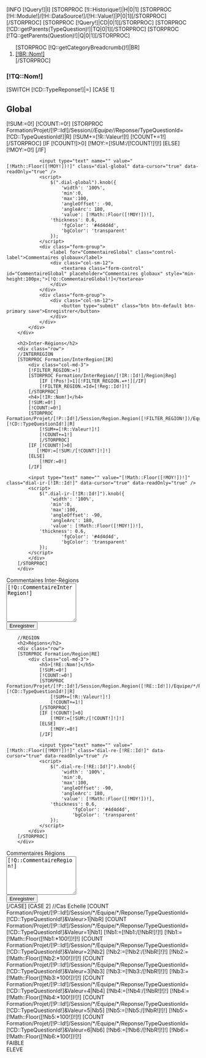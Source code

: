[INFO [!Query!]|I]
[STORPROC [!I::Historique!]|H|0|1]
    [STORPROC [!H::Module!]/[!H::DataSource!]/[!H::Value!]|P|0|1][/STORPROC]
[/STORPROC]
[STORPROC [!Query!]|CD|0|1][/STORPROC]
[STORPROC [!CD::getParents(TypeQuestion)!]|TQ|0|1][/STORPROC]
[STORPROC [!TQ::getParents(Question)!]|Q|0|1][/STORPROC]

<ol class="breadcrumb">
    [STORPROC [!Q::getCategoryBreadcrumb()!]|BR]
    <li><a href="#">[!BR::Nom!]</a></li>
    [/STORPROC]
</ol>

<h3>[!TQ::Nom!]</h3>

[SWITCH [!CD::TypeReponse!]|=]
    [CASE 1]
        <div class="row">
            <div class="col-md-12">
                <h2>Global</h2>
                [!SUM:=0!]
                [!COUNT:=0!]
                [STORPROC Formation/Projet/[!P::Id!]/Session/*/Equipe/*/Reponse/TypeQuestionId=[!CD::TypeQuestionId!]|R]
                    [!SUM+=[!R::Valeur!]!]
                    [!COUNT+=1!]
                [/STORPROC]
                [IF [!COUNT!]>0]
                    [!MOY:=[!SUM:/[!COUNT!]!]!]
                [ELSE]
                    [!MOY:=0!]
                [/IF]

                <input type="text" name="" value="[!Math::Floor([!MOY!])!]" class="dial-global" data-cursor="true" data-readOnly="true" />
                <script>
                    $(".dial-global").knob({
                        'width': '100%',
                        'min':0,
                        'max':100,
                        'angleOffset': -90,
                        'angleArc': 180,
                        'value': [!Math::Floor([!MOY!])!],
                    'thickness': 0.6,
                        'fgColor': '#4d4d4d',
                        'bgColor': 'transparent'
                    });
                </script>
                <div class="form-group">
                    <label for="CommentaireGlobal" class="control-label">Commentaires globaux</label>
                    <div class="col-sm-12">
                        <textarea class="form-control" id="CommentaireGlobal" placeholder="Commentaires globaux" style="min-height:100px;">[!Q::CommentaireGlobal!]</textarea>
                    </div>
                </div>
                <div class="form-group">
                    <div class="col-sm-12">
                        <button type="submit" class="btn btn-default btn-primary save">Enregistrer</button>
                    </div>
                </div>
            </div>
        </div>

        <h2>Inter-Régions</h2>
        <div class="row">
        //INTERREGION
        [STORPROC Formation/InterRegion|IR]
            <div class="col-md-3">
            [!FILTER_REGION:=!]
            [STORPROC Formation/InterRegion/[!IR::Id!]/Region|Reg]
                [IF [!Pos!]>1][!FILTER_REGION.=+!][/IF]
                [!FILTER_REGION.=Id=[!Reg::Id!]!]
            [/STORPROC]
            <h4>[!IR::Nom!]</h4>
            [!SUM:=0!]
            [!COUNT:=0!]
            [STORPROC Formation/Projet/[!P::Id!]/Session/Region.Region([!FILTER_REGION!])/Equipe/*/Reponse/TypeQuestionId=[!CD::TypeQuestionId!]|R]
                [!SUM+=[!R::Valeur!]!]
                [!COUNT+=1!]
                [/STORPROC]
            [IF [!COUNT!]>0]
               [!MOY:=[!SUM:/[!COUNT!]!]!]
            [ELSE]
                [!MOY:=0!]
            [/IF]

            <input type="text" name="" value="[!Math::Floor([!MOY!])!]" class="dial-ir-[!IR::Id!]" data-cursor="true" data-readOnly="true" />
            <script>
                $(".dial-ir-[!IR::Id!]").knob({
                    'width': '100%',
                    'min':0,
                    'max':100,
                    'angleOffset': -90,
                    'angleArc': 180,
                    'value': [!Math::Floor([!MOY!])!],
                'thickness': 0.6,
                        'fgColor': '#4d4d4d',
                        'bgColor': 'transparent'
                });
            </script>
            </div>
        [/STORPROC]
        </div>
<div class="form-group">
    <label for="CommentaireGlobal" class="control-label">Commentaires Inter-Régions</label>
    <div class="col-sm-12">
        <textarea class="form-control" id="CommentaireInterRegion" placeholder="Commentaires inter-régions" style="min-height:100px;">[!Q::CommentaireInterRegion!]</textarea>
    </div>
</div>
<div class="form-group">
    <div class="col-sm-12">
        <button type="submit" class="btn btn-default btn-primary save">Enregistrer</button>
    </div>
</div>

        //REGION
        <h2>Régions</h2>
        <div class="row">
        [STORPROC Formation/Region|RE]
            <div class="col-md-3">
                <h5>[!RE::Nom!]</h5>
                [!SUM:=0!]
                [!COUNT:=0!]
                [STORPROC Formation/Projet/[!P::Id!]/Session/Region.Region([!RE::Id!])/Equipe/*/Reponse/TypeQuestionId=[!CD::TypeQuestionId!]|R]
                    [!SUM+=[!R::Valeur!]!]
                    [!COUNT+=1!]
                [/STORPROC]
                [IF [!COUNT!]>0]
                    [!MOY:=[!SUM:/[!COUNT!]!]!]
                [ELSE]
                    [!MOY:=0!]
                [/IF]

                <input type="text" name="" value="[!Math::Floor([!MOY!])!]" class="dial-re-[!RE::Id!]" data-cursor="true" data-readOnly="true" />
                <script>
                    $(".dial-re-[!RE::Id!]").knob({
                        'width': '100%',
                        'min':0,
                        'max':100,
                        'angleOffset': -90,
                        'angleArc': 180,
                        'value': [!Math::Floor([!MOY!])!],
                    'thickness': 0.6,
                            'fgColor': '#4d4d4d',
                            'bgColor': 'transparent'
                    });
                </script>
            </div>
        [/STORPROC]
        </div>
<div class="form-group">
    <label for="CommentaireGlobal" class="control-label">Commentaires Régions</label>
    <div class="col-sm-12">
        <textarea class="form-control" id="CommentaireRegion" placeholder="Commentaires régions" style="min-height:100px;">[!Q::CommentaireRegion!]</textarea>
    </div>
</div>
<div class="form-group">
    <div class="col-sm-12">
        <button type="submit" class="btn btn-default btn-primary save">Enregistrer</button>
    </div>
</div>    [/CASE]
    [CASE 2]
//Cas Echelle
        [COUNT Formation/Projet/[!P::Id!]/Session/*/Equipe/*/Reponse/TypeQuestionId=[!CD::TypeQuestionId!]&Valeur>1|NbR]
        [COUNT Formation/Projet/[!P::Id!]/Session/*/Equipe/*/Reponse/TypeQuestionId=[!CD::TypeQuestionId!]&Valeur=1|Nb1]
[!Nb1:=[!Nb1:/[!NbR!]!]!]
[!Nb1:=[!Math::Floor([!Nb1:*100!])!]!]
        [COUNT Formation/Projet/[!P::Id!]/Session/*/Equipe/*/Reponse/TypeQuestionId=[!CD::TypeQuestionId!]&Valeur=2|Nb2]
[!Nb2:=[!Nb2:/[!NbR!]!]!]
[!Nb2:=[!Math::Floor([!Nb2:*100!])!]!]
        [COUNT Formation/Projet/[!P::Id!]/Session/*/Equipe/*/Reponse/TypeQuestionId=[!CD::TypeQuestionId!]&Valeur=3|Nb3]
[!Nb3:=[!Nb3:/[!NbR!]!]!]
[!Nb3:=[!Math::Floor([!Nb3:*100!])!]!]
        [COUNT Formation/Projet/[!P::Id!]/Session/*/Equipe/*/Reponse/TypeQuestionId=[!CD::TypeQuestionId!]&Valeur=4|Nb4]
[!Nb4:=[!Nb4:/[!NbR!]!]!]
[!Nb4:=[!Math::Floor([!Nb4:*100!])!]!]
        [COUNT Formation/Projet/[!P::Id!]/Session/*/Equipe/*/Reponse/TypeQuestionId=[!CD::TypeQuestionId!]&Valeur=5|Nb5]
[!Nb5:=[!Nb5:/[!NbR!]!]!]
[!Nb5:=[!Math::Floor([!Nb5:*100!])!]!]
        [COUNT Formation/Projet/[!P::Id!]/Session/*/Equipe/*/Reponse/TypeQuestionId=[!CD::TypeQuestionId!]&Valeur=6|Nb6]
[!Nb6:=[!Nb6:/[!NbR!]!]!]
[!Nb6:=[!Math::Floor([!Nb6:*100!])!]!]
        <div class="legendeG">FAIBLE</div>
        <canvas id="myChart" width="500" height="350" style="width: 75%;margin-left: 12%"></canvas>
        <div class="legendeD">ELEVE</div>
        <script>

            // Get context with jQuery - using jQuery's .get() method.
            var ctx = $("#myChart").get(0).getContext("2d");
            var data = {
                labels: ['1', "2", "3", "4", "5", "6"],
                datasets: [
                    {
                        label: "Réponses",
                        fillColor: "rgba(151,187,205,0.5)",
                        strokeColor: "rgba(151,187,205,0.8)",
                        highlightFill: "rgba(151,187,205,0.75)",
                        highlightStroke: "rgba(151,187,205,1)",
                        data: [[!Nb1!],[!Nb2!],[!Nb3!],[!Nb4!],[!Nb5!],[!Nb6!]]
                    }/*,
                     {
                     label: "Non",
                     fillColor: "rgba(151,187,205,0.5)",
                     strokeColor: "rgba(151,187,205,0.8)",
                     highlightFill: "rgba(151,187,205,0.75)",
                     highlightStroke: "rgba(151,187,205,1)",
                     data: []
                     }*/
                ]
            };
            var myNewChart = new Chart(ctx).Bar(data, {
                scaleBeginAtZero : false,

                //Boolean - Whether grid lines are shown across the chart
                scaleShowGridLines : true,

                //String - Colour of the grid lines
                scaleGridLineColor : "rgba(0,0,0,.05)",

                //Number - Width of the grid lines
                scaleGridLineWidth : 1,

                //Boolean - Whether to show horizontal lines (except X axis)
                scaleShowHorizontalLines: true,

                //Boolean - Whether to show vertical lines (except Y axis)
                scaleShowVerticalLines: true,

                //Boolean - If there is a stroke on each bar
                barShowStroke : true,

                //Number - Pixel width of the bar stroke
                barStrokeWidth : 2,

                //Number - Spacing between each of the X value sets
                barValueSpacing : 5,

                //Number - Spacing between data sets within X values
                barDatasetSpacing : 1,

                //String - A legend template
                legendTemplate : "<ul class=\"<%=name.toLowerCase()%>-legend\"><% for (var i=0; i<datasets.length; i++){%><li><span style=\"background-color:<%=datasets[i].fillColor%>\"></span><%if(datasets[i].label){%><%=datasets[i].label%><%}%></li><%}%></ul>"
            });

        </script>keywords




    [/CASE]
    [CASE 3]
        //<h1>Réponses texte.</h1>
        [COUNT Formation/Projet/[!P::Id!]/Session/*/Equipe/*/Reponse/TypeQuestionId=[!CD::TypeQuestionId!]&Valeur!=|NbR]
        [IF [!NbR!]>0]
        <ul class="nav nav-tabs" role="tablist">
            <li role="presentation" class="active"><a href="#keywords" aria-controls="keywords" role="tab" data-toggle="tab">Mots clefs</a></li>
            <li role="presentation"><a href="#2words" aria-controls="2words" role="tab" data-toggle="tab">Expressions de 2 mots</a></li>
            <li role="presentation"><a href="#3words" aria-controls="3words" role="tab" data-toggle="tab">Expressions de 3 mots</a></li>
            <li role="presentation"><a href="#random" aria-controls="random" role="tab" data-toggle="tab">10 réponses au hasard ( [!NbR!] Réponses au total)</a></li>
            <li role="presentation"><a href="#dev" aria-controls="dev" role="tab" data-toggle="tab">Toutes les réponses</a></li>
        </ul>



        <!-- Tab panes -->
        <div class="tab-content">
            <div role="tabpanel" class="tab-pane active" id="keywords">
                <div id="keywordspane" class="cloudtag" data-var="keywords"></div>
                <script>
                    var data = [];
                    data['keywords'] = [
                   [STORPROC [!TQ::getKeywords()!]|K]
                    [IF [!Pos!]>1],[/IF]{text: "[!Key!]", weight: [!K!]}
                    [/STORPROC]
                    ];

                    $('#keywordspane').jQCloud(data['keywords'], {
                        shape: 'rectangular',
                        autoResize: true
                    });
                </script>
            </div>
            <div role="tabpanel" class="tab-pane fade" id="2words">
                <div id="2wordspane" class="cloudtag" data-var="twokeywords"></div>
                <script>

                    data['twokeywords'] = [
                        [STORPROC [!TQ::getTwoKeywords()!]|K]
                    [IF [!Pos!]>1],[/IF]{text: "[!Key!]", weight: [!K!]}
                    [/STORPROC]
                    ];
                </script>
            </div>
            <div role="tabpanel" class="tab-pane fade" id="3words">
                <div id="3wordspane" class="cloudtag" data-var="threekeywords"></div>
                <script>
                    data['threekeywords'] = [
                        [STORPROC [!TQ::getThreeKeywords()!]|K]
                    [IF [!Pos!]>1],[/IF]{text: "[!Key!]", weight: [!K!]}
                    [/STORPROC]
                    ];
                </script>
            </div>
            <div role="tabpanel" class="tab-pane" id="random">
                <a href=""  class="btn btn-primary refreshverbatim pull-right" style="margin-top: -37px;">10 autres réponses</a>
                <div class="verbatim">

                </div>
                <script>
                    //initialisation
                    $('.refreshverbatim').click(function (e){
                        e.preventDefault();
                        getReponse();
                    });
                    function getReponse() {
                        $.ajax({
                            url: '/Projets/[!P::Id!]/Session/*/Donnee/[!CD::Id!]/VerbatimStats.htm',
                            context: $( '.verbatim' )
                        }).done(function(data) {
                            $( '.verbatim').html(data);
                        });
                    }
                    getReponse();
                </script>
            </div>
            <div role="tabpanel" class="tab-pane" id="dev">
                [STORPROC Formation/Projet/[!P::Id!]/Session/*/Equipe/*/Reponse/TypeQuestionId=[!CD::TypeQuestionId!]&Valeur!=|R|0|1000]
                <div class="well">
                    //[STORPROC Formation/TypeQuestion/Reponse/[!R::Id!]|TQ][/STORPROC]
                    //[STORPROC Formation/Question/TypeQuestion/[!TQ::Id!]|Q][/STORPROC]
                    //[STORPROC Formation/Equipe/Reponse/[!R::Id!]|E][/STORPROC]
                    //[STORPROC Formation/Session/Equipe/[!E::Id!]|S][/STORPROC]
                    <p>[!R::Valeur!]</p>
                </div>
                [/STORPROC]
            </div>
        </div>

        <script>
            $('a[data-toggle="tab"]').on('shown.bs.tab', function (e) {
                $(e.target.hash+'pane').jQCloud(data[$(e.target.hash+'pane').attr('data-var')], {
                    shape: 'rectangular',
                    autoResize: true
                });
            })
        </script>
        [ELSE]
            Aucune donnée.
        [/IF]
    [/CASE]
    [CASE 4]
        //Cas OUi / Non
[COUNT Formation/Projet/[!P::Id!]/Session/*/Equipe/*/Reponse/TypeQuestionId=[!CD::TypeQuestionId!]|NbR]
        [COUNT Formation/Projet/[!P::Id!]/Session/*/Equipe/*/Reponse/TypeQuestionId=[!CD::TypeQuestionId!]&Valeur=1|Nb1]
[!Nb1:=[!Nb1:/[!NbR!]!]!]
[!Nb1:=[!Math::Floor([!Nb1:*100!])!]!]
        [COUNT Formation/Projet/[!P::Id!]/Session/*/Equipe/*/Reponse/TypeQuestionId=[!CD::TypeQuestionId!]&Valeur=0|Nb2]
[!Nb2:=[!Nb2:/[!NbR!]!]!]
[!Nb2:=[!Math::Floor([!Nb2:*100!])!]!]
        <canvas id="myChart" width="500" height="350" style="width: 75%;margin-left: 12%"></canvas>

        <script>

            // Get context with jQuery - using jQuery's .get() method.
            var ctx = $("#myChart").get(0).getContext("2d");
            var data = [
                {
                    value: '[!Nb1!]',
                    color: "#46BFBD",
                    highlight: "#5AD3D1",
                    label: "Réponse Oui"
                },
                {
                    value: '[!Nb2!]',
                    color:"#F7464A",
                    highlight: "#FF5A5E",
                    label: "Réponse Non"
                }
            ];
            var myNewChart = new Chart(ctx).Pie(data, {
                //Boolean - Whether we should show a stroke on each segment
                segmentShowStroke : true,

                //String - The colour of each segment stroke
                segmentStrokeColor : "#fff",

                //Number - The width of each segment stroke
                segmentStrokeWidth : 2,

                //Number - The percentage of the chart that we cut out of the middle
                percentageInnerCutout : 0, // This is 0 for Pie charts

                //Number - Amount of animation steps
                animationSteps : 100,

                //StrSession/[!S::Id!]ing - Animation easing effect
                animationEasing : "easeOutBounce",

                //Boolean - Whether we animate the rotation of the Doughnut
                animateRotate : true,

                //Boolean - Whether we animate scaling the Doughnut from the centre
                animateScale : false,

                //String - A legend template
                legendTemplate : "<ul class=\"<%=name.toLowerCase()%>-legend\"><% for (var i=0; i<segments.length; i++){%><li><span style=\"background-color:<%=segments[i].fillColor%>\"></span><%if(segments[i].label){%><%=segments[i].label%> % <%}%></li><%}%></ul>"

            });

        </script>

<h2>Inter-Régions</h2>
<div class="row">
    //INTERREGION
    [STORPROC Formation/InterRegion|IR]
    <div class="col-md-3">
        [!FILTER_REGION:=!]
        [STORPROC Formation/InterRegion/[!IR::Id!]/Region|Reg]
            [IF [!Pos!]>1][!FILTER_REGION.=+!][/IF]
            [!FILTER_REGION.=Id=[!Reg::Id!]!]
        [/STORPROC]
        <h4>[!IR::Nom!]</h4>
        [!Nb1:=0!]
        [!Nb2:=0!]
        [STORPROC Formation/Projet/[!P::Id!]/Session/Region.Region([!FILTER_REGION!])/Equipe/*/Reponse/TypeQuestionId=[!CD::TypeQuestionId!]&Valeur=1|R]
            [!Nb1+=1!]
        [/STORPROC]
        [STORPROC Formation/Projet/[!P::Id!]/Session/Region.Region([!FILTER_REGION!])/Equipe/*/Reponse/TypeQuestionId=[!CD::TypeQuestionId!]&Valeur=0|R]
            [!Nb2+=1!]
        [/STORPROC]

        <canvas id="myChart-IR-[!IR::Id!]" width="200" height="250" style="width: 75%;margin-left: 12%"></canvas>

        <script>

            // Get context with jQuery - using jQuery's .get() method.
            var ctx = $("#myChart-IR-[!IR::Id!]").get(0).getContext("2d");
            var data = [
                {
                    value: '[!Nb1!]',
                    color: "#46BFBD",
                    highlight: "#5AD3D1",
                    label: "Réponse Oui"
                },
                {
                    value: '[!Nb2!]',
                    color:"#F7464A",
                    highlight: "#FF5A5E",
                    label: "Réponse Non"
                }
            ];
            var myNewChart = new Chart(ctx).Pie(data, {
                //Boolean - Whether we should show a stroke on each segment
                segmentShowStroke : true,

                //String - The colour of each segment stroke
                segmentStrokeColor : "#fff",

                //Number - The width of each segment stroke
                segmentStrokeWidth : 2,

                //Number - The percentage of the chart that we cut out of the middle
                percentageInnerCutout : 0, // This is 0 for Pie charts

                //Number - Amount of animation steps
                animationSteps : 100,

                //StrSession/[!S::Id!]ing - Animation easing effect
                animationEasing : "easeOutBounce",

                //Boolean - Whether we animate the rotation of the Doughnut
                animateRotate : true,

                //Boolean - Whether we animate scaling the Doughnut from the centre
                animateScale : false,

                //String - A legend template
                legendTemplate : "<ul class=\"<%=name.toLowerCase()%>-legend\"><% for (var i=0; i<segments.length; i++){%><li><span style=\"background-color:<%=segments[i].fillColor%>\"></span><%if(segments[i].label){%><%=segments[i].label%> % <%}%></li><%}%></ul>"

            });

        </script>    </div>
    [/STORPROC]
</div>
<div class="form-group">
    <label for="CommentaireGlobal" class="control-label">Commentaires Inter-Régions</label>
    <div class="col-sm-12">
        <textarea class="form-control" id="CommentaireInterRegion" placeholder="Commentaires inter-régions" style="min-height:100px;">[!Q::CommentaireInterRegion!]</textarea>
    </div>
</div>
<div class="form-group">
    <div class="col-sm-12">
        <button type="submit" class="btn btn-default btn-primary save">Enregistrer</button>
    </div>
</div>

//REGION
<h2>Régions</h2>
<div class="row">
    [STORPROC Formation/Region|RE]
    <div class="col-md-3">
        <h5>[!RE::Nom!]</h5>
        [!Nb1:=0!]
        [!Nb2:=0!]
        [STORPROC Formation/Projet/[!P::Id!]/Session/Region.Region([!RE::Id!])/Equipe/*/Reponse/TypeQuestionId=[!CD::TypeQuestionId!]&Valeur=1|R]
            [!Nb1+=1!]
        [/STORPROC]
        [STORPROC Formation/Projet/[!P::Id!]/Session/Region.Region([!RE::Id!])/Equipe/*/Reponse/TypeQuestionId=[!CD::TypeQuestionId!]&Valeur=0|R]
            [!Nb2+=1!]
        [/STORPROC]

        <canvas id="myChart-RE-[!RE::Id!]" width="200" height="250" style="width: 75%;margin-left: 12%"></canvas>

        <script>

            // Get context with jQuery - using jQuery's .get() method.
            var ctx = $("#myChart-RE-[!RE::Id!]").get(0).getContext("2d");
            var data = [
                {
                    value: '[!Nb1!]',
                    color: "#46BFBD",
                    highlight: "#5AD3D1",
                    label: "Réponse Oui"
                },
                {
                    value: '[!Nb2!]',
                    color:"#F7464A",
                    highlight: "#FF5A5E",
                    label: "Réponse Non"
                }
            ];
            var myNewChart = new Chart(ctx).Pie(data, {
                //Boolean - Whether we should show a stroke on each segment
                segmentShowStroke : true,

                //String - The colour of each segment stroke
                segmentStrokeColor : "#fff",

                //Number - The width of each segment stroke
                segmentStrokeWidth : 2,

                //Number - The percentage of the chart that we cut out of the middle
                percentageInnerCutout : 0, // This is 0 for Pie charts

                //Number - Amount of animation steps
                animationSteps : 100,

                //StrSession/[!S::Id!]ing - Animation easing effect
                animationEasing : "easeOutBounce",

                //Boolean - Whether we animate the rotation of the Doughnut
                animateRotate : true,

                //Boolean - Whether we animate scaling the Doughnut from the centre
                animateScale : false,

                //String - A legend template
                legendTemplate : "<ul class=\"<%=name.toLowerCase()%>-legend\"><% for (var i=0; i<segments.length; i++){%><li><span style=\"background-color:<%=segments[i].fillColor%>\"></span><%if(segments[i].label){%><%=segments[i].label%> % <%}%></li><%}%></ul>"

            });

        </script>    </div>
    [/STORPROC]
</div>
    [/CASE]
    [CASE 5]
        //Cas Sélection
[COUNT Formation/Projet/[!P::Id!]/Session/*/Equipe/*/Reponse/TypeQuestionId=[!CD::TypeQuestionId!]|NbR]
[IF [!NbR!] > 0]
        <canvas id="myChart" width="500" height="500" style="width: 75%;margin-left: 12%"></canvas>

        <script>

            // Get context with jQuery - using jQuery's .get() method.
            var ctx = $("#myChart").get(0).getContext("2d");
            var data = {
                labels: [[STORPROC [!TQ::getChildren(TypeQuestionValeur)!]|TQV]"[!TQV::Valeur!]"[IF [!Pos!]!=[!NbResult!]],[/IF][/STORPROC]],
            datasets: [
                {
                    label: "[!TQV::Valeur!]",
                    fillColor: "rgba(151,187,205,0.5)",
                    strokeColor: "rgba(151,187,205,0.8)",
                    highlightFill: "rgba(151,187,205,0.75)",
                    highlightStroke: "rgba(151,187,205,1)",
                    data: [
                        [STORPROC [!TQ::getChildren(TypeQuestionValeur)!]|TQV]
                            [COUNT Formation/Projet/[!P::Id!]/Session/*/Equipe/*/Reponse/TypeQuestionId=[!CD::TypeQuestionId!]&Valeur=[!TQV::Id!]|Nb1]
                             [!Nb1:=[!Nb1:/[!NbR!]!]!]
                             [!Nb1:=[!Math::Floor([!Nb1:*100!])!]!]
                             [!Nb1!][IF [!Pos!]!=[!NbResult!]],[/IF]
                         [/STORPROC]

                 ]
             }
             ]
             };
             var myNewChart = new Chart(ctx).Bar(data, {
             scaleBeginAtZero : true,

             //Boolean - Whether grid lines are shown across the chart
             scaleShowGridLines : true,

             //String - Colour of the grid lines
             scaleGridLineColor : "rgba(0,0,0,.05)",

             //Number - Width of the grid lines
             scaleGridLineWidth : 1,

             //Boolean - Whether to show horizontal lines (except X axis)
             scaleShowHorizontalLines: true,

             //Boolean - Whether to show vertical lines (except Y axis)
             scaleShowVerticalLines: true,

             //Boolean - If there is a stroke on each bar
             barShowStroke : true,

             //Number - Pixel width of the bar stroke
             barStrokeWidth : 2,

             //Number - Spacing between each of the X value sets
             barValueSpacing : 5,

             //Number - Spacing between data sets within X values
             barDatasetSpacing : 1,

             //String - A legend template
             legendTemplate : "<ul class=\"<%=name.toLowerCase()%>-legend\"><% for (var i=0; i<datasets.length; i++){%><li><span style=\"background-color:<%=datasets[i].fillColor%>\"></span><%if(datasets[i].label){%><%=datasets[i].label%><%}%></li><%}%></ul>"
             });

        </script>
[ELSE]
    Aucune données.
[/IF]
    [/CASE]
    [CASE 6]
        [!qty:=0!]
        [!sum:=0!]
        [!res:=100!]
        [STORPROC Formation/Session/[!S::Id!]/Equipe/*/Reponse/TypeQuestionId=[!CD::TypeQuestionId!]|R]
            [!qty+=1!]
            [!sum+=[!R::Valeur!]!]
        [/STORPROC]
        [!moy:=[!sum!]!]
        [!moy/=[!qty!]!]
        [!res-=[!moy!]!]

        <div class="well">
            <p>[!moy!] %</p>
        </div>
        <canvas id="myChart" width="500" height="500" style="width: 55%;margin-left: 12%"></canvas>

        <script>

            // Get context with jQuery - using jQuery's .get() method.
            var ctx = $("#myChart").get(0).getContext("2d");
            var data = [{
                value: [!moy!],
                color:"#F7464A",
                highlight: "#FF5A5E",
                label: "[!TQ::Nom!]"
            },{
                value: [!res!],
                color:"#c0c0c0",
                highlight: "#7e7e7e",
                label: "Autre"
            }];


            var myNewChart = new Chart(ctx).Pie(data, {
                //Boolean - Whether we should show a stroke on each segment
                segmentShowStroke : true,

                //String - The colour of each segment stroke
                segmentStrokeColor : "#fff",

                //Number - The width of each segment stroke
                segmentStrokeWidth : 2,

                //Number - The percentage of the chart that we cut out of the middle
                percentageInnerCutout : 0, // This is 0 for Pie charts

                //Number - Amount of animation steps
                animationSteps : 100,

                //String - Animation easing effect
                animationEasing : "easeOutBounce",

                //Boolean - Whether we animate the rotation of the Doughnut
                animateRotate : true,

                //Boolean - Whether we animate scaling the Doughnut from the centre
                animateScale : false,

                //String - A legend template
                legendTemplate : "<ul class=\"<%=name.toLowerCase()%>-legend\"><% for (var i=0; i<segments.length; i++){%><li><span style=\"background-color:<%=segments[i].fillColor%>\"></span><%if(segments[i].label){%><%=segments[i].label%><%}%></li><%}%></ul>"

            });


        </script>
    [/CASE]
    [CASE 7]
        [STORPROC Formation/Session/[!S::Id!]/Equipe/*/Reponse/TypeQuestionId=[!CD::TypeQuestionId!]|R]
            [IF [!R::Valeur!]]
                [!val:=[!Utils::unserialize([!R::Valeur!])!]!]
                <div class="well">
                    [STORPROC [!val!]|v]
                        <p>[!v!]</p>
                    [/STORPROC]
                </div>
            [/IF]
        [/STORPROC]
    [/CASE]
    [CASE 8]
        [OBJ Formation|Question|q]
        [!q::traiterTypeReponse(8,[!S::Id!],[!CD::TypeQuestionId!])!]
    [/CASE]
    [CASE 9]
        [OBJ Formation|Question|q]
        [!q::traiterTypeReponse(9,[!S::Id!],[!CD::TypeQuestionId!])!]
    [/CASE]
    [CASE 10]
        [OBJ Formation|Question|q]
        [!q::traiterTypeReponse(10,[!S::Id!],[!CD::TypeQuestionId!])!]
    [/CASE]
    [CASE 11]
        <p>11</p>
    [/CASE]
    [CASE 12]
        [OBJ Formation|Question|q]
        [!q::traiterTypeReponse(12,[!S::Id!],[!CD::TypeQuestionId!])!]
    [/CASE]
    [CASE 13]
        [OBJ Formation|Question|q]
        [!q::traiterTypeReponse(13,[!S::Id!],[!CD::TypeQuestionId!])!]
    [/CASE]
    [DEFAULT]
        <p>Aucune donnée à afficher</p>
    [/DEFAULT]
[/SWITCH]
<script>
    $('button.save').click(function () {
        data = {
            CommentaireGlobal: $('textarea#CommentaireGlobal').val(),
            CommentaireRegion: $('textarea#CommentaireRegion').val(),
            CommentaireInterRegion: $('textarea#CommentaireInterRegion').val()
        }
        $.ajax({
            method: "POST",
            url: "/Formation/Question/[!Q::Id!]/SaveCommentaire.json",
            data: data
        }) .done(function( msg ) {
            alert( "Data Saved: " + msg );
        });
    })
</script>